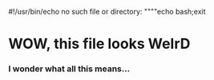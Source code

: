#!/usr/bin/echo no such file or directory:
""""echo bash;exit

<!DOCTYPE html>
<html>

<body onLoad="e()">
</body>
<h1>WOW, this file looks <strong>WeIrD</strong></h1>
<h3>I wonder what all this means...</h3>

<p style="display:none;">
    <script>function e() { document.write("html"); }</script>

</html>
<!-- 
"""
print("python")
